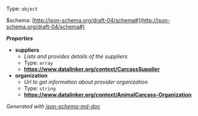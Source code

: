 Type: `object`

&#36;schema: [http://json-schema.org/draft-04/schema#](http://json-schema.org/draft-04/schema#)

**_Properties_**

 - <b id="#/properties/suppliers">suppliers</b>
	 - _Lists and provides details of the suppliers_
	 - Type: `array`
	 - <b id="httpswww.datalinker.orgcontextcarcasssupplier">https://www.datalinker.org/context/CarcassSupplier</b>
 - <b id="#/properties/organization">organization</b>
	 - _Url to get information about provider organization_
	 - Type: `string`
	 - <b id="httpswww.datalinker.orgcontextanimalcarcass-organization">https://www.datalinker.org/context/AnimalCarcass-Organization</b>

_Generated with [json-schema-md-doc](https://brianwendt.github.io/json-schema-md-doc/)_
